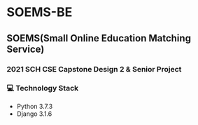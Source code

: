 # SOEMS-BE
## SOEMS(Small Online Education Matching Service)
### 2021 SCH CSE Capstone Design 2 & Senior Project

### 💻 Technology Stack
- Python 3.7.3
- Django 3.1.6

